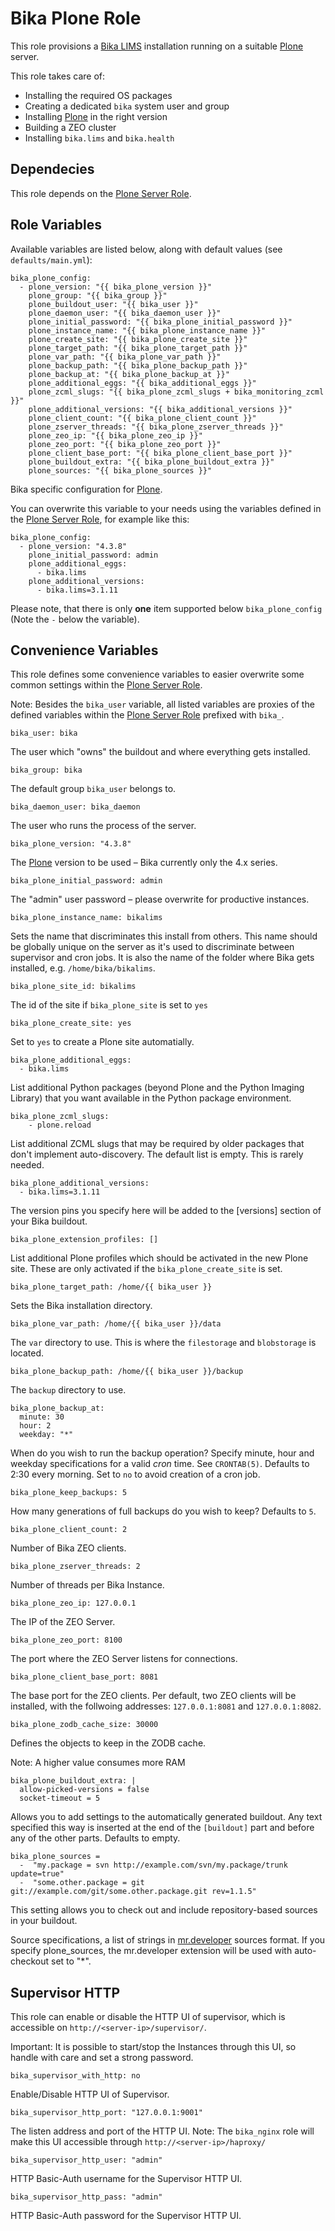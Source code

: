 # Bika Plone Role

This role provisions a [Bika LIMS][1] installation running on a suitable
[Plone][2] server.

This role takes care of:

- Installing the required OS packages
- Creating a dedicated `bika` system user and group
- Installing [Plone][2] in the right version
- Building a ZEO cluster
- Installing `bika.lims` and `bika.health`

## Dependecies

This role depends on the [Plone Server Role][4].

## Role Variables

Available variables are listed below, along with default values (see
`defaults/main.yml`):

    bika_plone_config:
      - plone_version: "{{ bika_plone_version }}"
        plone_group: "{{ bika_group }}"
        plone_buildout_user: "{{ bika_user }}"
        plone_daemon_user: "{{ bika_daemon_user }}"
        plone_initial_password: "{{ bika_plone_initial_password }}"
        plone_instance_name: "{{ bika_plone_instance_name }}"
        plone_create_site: "{{ bika_plone_create_site }}"
        plone_target_path: "{{ bika_plone_target_path }}"
        plone_var_path: "{{ bika_plone_var_path }}"
        plone_backup_path: "{{ bika_plone_backup_path }}"
        plone_backup_at: "{{ bika_plone_backup_at }}"
        plone_additional_eggs: "{{ bika_additional_eggs }}"
        plone_zcml_slugs: "{{ bika_plone_zcml_slugs + bika_monitoring_zcml }}"
        plone_additional_versions: "{{ bika_additional_versions }}"
        plone_client_count: "{{ bika_plone_client_count }}"
        plone_zserver_threads: "{{ bika_plone_zserver_threads }}"
        plone_zeo_ip: "{{ bika_plone_zeo_ip }}"
        plone_zeo_port: "{{ bika_plone_zeo_port }}"
        plone_client_base_port: "{{ bika_plone_client_base_port }}"
        plone_buildout_extra: "{{ bika_plone_buildout_extra }}"
        plone_sources: "{{ bika_plone_sources }}"

Bika specific configuration for [Plone][2].

You can overwrite this variable to your needs using the variables defined in the
[Plone Server Role][4], for example like this:

    bika_plone_config:
      - plone_version: "4.3.8"
        plone_initial_password: admin
        plone_additional_eggs:
          - bika.lims
        plone_additional_versions:
          - bika.lims=3.1.11

Please note, that there is only **one** item supported below `bika_plone_config`
(Note the `-` below the variable).


## Convenience Variables

This role defines some convenience variables to easier overwrite some common
settings within the [Plone Server Role][4].

Note: Besides the `bika_user` variable, all listed variables are proxies of the
      defined variables within the [Plone Server Role][4] prefixed with `bika_`.

    bika_user: bika

The user which "owns" the buildout and where everything gets installed.

    bika_group: bika

The default group `bika_user` belongs to.

    bika_daemon_user: bika_daemon

The user who runs the process of the server.

    bika_plone_version: "4.3.8"

The [Plone][2] version to be used – Bika currently only the 4.x series.

    bika_plone_initial_password: admin

The "admin" user password – please overwrite for productive instances.

    bika_plone_instance_name: bikalims

Sets the name that discriminates this install from others. This name should be
globally unique on the server as it's used to discriminate between supervisor
and cron jobs. It is also the name of the folder where Bika gets installed, e.g.
`/home/bika/bikalims`.

    bika_plone_site_id: bikalims

The id of the site if `bika_plone_site` is set to `yes`

    bika_plone_create_site: yes

Set to `yes` to create a Plone site automatially.

    bika_plone_additional_eggs:
      - bika.lims

List additional Python packages (beyond Plone and the Python Imaging Library)
that you want available in the Python package environment.

    bika_plone_zcml_slugs:
        - plone.reload

List additional ZCML slugs that may be required by older packages that don't
implement auto-discovery. The default list is empty. This is rarely needed.

    bika_plone_additional_versions:
      - bika.lims=3.1.11

The version pins you specify here will be added to the [versions] section of
your Bika buildout.

    bika_plone_extension_profiles: []

List additional Plone profiles which should be activated in the new Plone site.
These are only activated if the `bika_plone_create_site` is set.

    bika_plone_target_path: /home/{{ bika_user }}

Sets the Bika installation directory.

    bika_plone_var_path: /home/{{ bika_user }}/data

The `var` directory to use. This is where the `filestorage` and `blobstorage` is
located.

    bika_plone_backup_path: /home/{{ bika_user }}/backup

The `backup` directory to use.

    bika_plone_backup_at:
      minute: 30
      hour: 2
      weekday: "*"

When do you wish to run the backup operation? Specify minute, hour and weekday specifications for a valid *cron* time. See `CRONTAB(5)`. Defaults to 2:30 every morning.  Set to `no` to avoid creation of a cron job.

    bika_plone_keep_backups: 5

How many generations of full backups do you wish to keep? Defaults to `5`.

    bika_plone_client_count: 2

Number of Bika ZEO clients.

    bika_plone_zserver_threads: 2

Number of threads per Bika Instance.

    bika_plone_zeo_ip: 127.0.0.1

The IP of the ZEO Server.

    bika_plone_zeo_port: 8100

The port where the ZEO Server listens for connections.

    bika_plone_client_base_port: 8081

The base port for the ZEO clients. Per default, two ZEO clients will be
installed, with the follwoing addresses: `127.0.0.1:8081` and `127.0.0.1:8082`.

    bika_plone_zodb_cache_size: 30000

Defines the objects to keep in the ZODB cache.

Note: A higher value consumes more RAM

    bika_plone_buildout_extra: |
      allow-picked-versions = false
      socket-timeout = 5

Allows you to add settings to the automatically generated buildout. Any text
specified this way is inserted at the end of the ``[buildout]`` part and before
any of the other parts. Defaults to empty.

    bika_plone_sources =
      -  "my.package = svn http://example.com/svn/my.package/trunk update=true"
      -  "some.other.package = git git://example.com/git/some.other.package.git rev=1.1.5"

This setting allows you to check out and include repository-based sources in
your buildout.

Source specifications, a list of strings
in [mr.developer](https://pypi.python.org/pypi/mr.developer) sources format. If
you specify plone_sources, the mr.developer extension will be used with
auto-checkout set to "*".

## Supervisor HTTP

This role can enable or disable the HTTP UI of supervisor, which is accessible
on `http://<server-ip>/supervisor/`.

Important: It is possible to start/stop the Instances through this UI, so handle
           with care and set a strong password.

    bika_supervisor_with_http: no

Enable/Disable HTTP UI of Supervisor.

    bika_supervisor_http_port: "127.0.0.1:9001"

The listen address and port of the HTTP UI.
Note: The `bika_nginx` role will make this UI accessible through
      `http://<server-ip>/haproxy/`

    bika_supervisor_http_user: "admin"

HTTP Basic-Auth username for the Supervisor HTTP UI.

    bika_supervisor_http_pass: "admin"

HTTP Basic-Auth password for the Supervisor HTTP UI.


[1]: https://github.com/bikalabs/bika.lims/wiki "Bika LIMS"
[2]: https://plone.org "Plone"
[3]: https://galaxy.ansible.com "Ansible Galaxy"
[4]: https://github.com/plone/ansible.plone_server "Plone Server Role"
[5]: https://galaxy.ansible.com/plone/plone_server "Plone Server on Galaxy"
